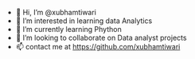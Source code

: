 - 👋 Hi, I’m @xubhamtiwari
- 👀 I’m interested in learning data Analytics
- 🌱 I’m currently learning Phython
- 💞️ I’m looking to collaborate on Data analyst projects
- 📫 contact me at https://github.com/xubhamtiwari

<!---
xubhamtiwari/xubhamtiwari is a ✨ special ✨ repository because its `README.md` (this file) appears on your GitHub profile.
You can click the Preview link to take a look at your changes.
--->

